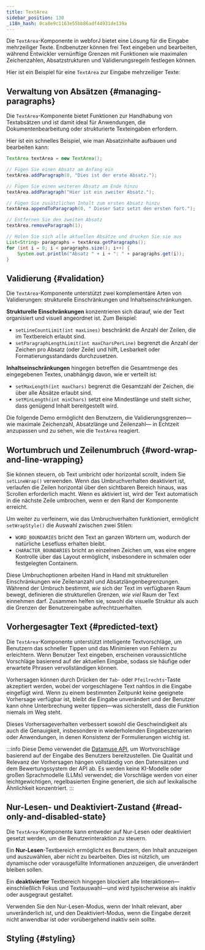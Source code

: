 ```yaml
---
title: TextArea
sidebar_position: 130
_i18n_hash: 0ca8e9c1163e55bb86adf44931de139a
---
```

<DocChip chip="shadow" />
<DocChip chip="name" label="dwc-textarea" />
<DocChip chip='since' label='24.10' />
<JavadocLink type="foundation" location="com/webforj/component/field/TextArea" top='true'/>

Die `TextArea`-Komponente in webforJ bietet eine Lösung für die Eingabe mehrzeiliger Texte. Endbenutzer können frei Text eingeben und bearbeiten, während Entwickler vernünftige Grenzen mit Funktionen wie maximalen Zeichenzahlen, Absatzstrukturen und Validierungsregeln festlegen können.

Hier ist ein Beispiel für eine `TextArea` zur Eingabe mehrzeiliger Texte:

<ComponentDemo 
path='/webforj/textarea?' 
javaE='https://raw.githubusercontent.com/webforj/webforj-documentation/refs/heads/main/src/main/java/com/webforj/samples/views/textarea/TextAreaView.java'
height = '300px'
/>

## Verwaltung von Absätzen {#managing-paragraphs}

Die `TextArea`-Komponente bietet Funktionen zur Handhabung von Textabsätzen und ist damit ideal für Anwendungen, die Dokumentenbearbeitung oder strukturierte Texteingaben erfordern.

Hier ist ein schnelles Beispiel, wie man Absatzinhalte aufbauen und bearbeiten kann:

```java
TextArea textArea = new TextArea();

// Fügen Sie einen Absatz am Anfang ein
textArea.addParagraph(0, "Dies ist der erste Absatz.");

// Fügen Sie einen weiteren Absatz am Ende hinzu
textArea.addParagraph("Hier ist ein zweiter Absatz.");

// Fügen Sie zusätzlichen Inhalt zum ersten Absatz hinzu
textArea.appendToParagraph(0, " Dieser Satz setzt den ersten fort.");

// Entfernen Sie den zweiten Absatz
textArea.removeParagraph(1);

// Holen Sie sich alle aktuellen Absätze und drucken Sie sie aus
List<String> paragraphs = textArea.getParagraphs();
for (int i = 0; i < paragraphs.size(); i++) {
    System.out.println("Absatz " + i + ": " + paragraphs.get(i));
}
```

## Validierung {#validation}

Die `TextArea`-Komponente unterstützt zwei komplementäre Arten von Validierungen: strukturelle Einschränkungen und Inhaltseinschränkungen.

**Strukturelle Einschränkungen** konzentrieren sich darauf, wie der Text organisiert und visuell angeordnet ist. Zum Beispiel:
- `setLineCountLimit(int maxLines)` beschränkt die Anzahl der Zeilen, die im Textbereich erlaubt sind.
- `setParagraphLengthLimit(int maxCharsPerLine)` begrenzt die Anzahl der Zeichen pro Absatz (oder Zeile) und hilft, Lesbarkeit oder Formatierungsstandards durchzusetzen.

**Inhaltseinschränkungen** hingegen betreffen die Gesamtmenge des eingegebenen Textes, unabhängig davon, wie er verteilt ist:
- `setMaxLength(int maxChars)` begrenzt die Gesamtzahl der Zeichen, die über alle Absätze erlaubt sind.
- `setMinLength(int minChars)` setzt eine Mindestlänge und stellt sicher, dass genügend Inhalt bereitgestellt wird.

Die folgende Demo ermöglicht den Benutzern, die Validierungsgrenzen—wie maximale Zeichenzahl, Absatzlänge und Zeilenzahl— in Echtzeit anzupassen und zu sehen, wie die `TextArea` reagiert.

<ComponentDemo 
path='/webforj/textareavalidation?' 
javaE='https://raw.githubusercontent.com/webforj/webforj-documentation/refs/heads/main/src/main/java/com/webforj/samples/views/textarea/TextAreaValidationView.java'
height = '550px'
/>

## Wortumbruch und Zeilenumbruch {#word-wrap-and-line-wrapping}

Sie können steuern, ob Text umbricht oder horizontal scrollt, indem Sie `setLineWrap()` verwenden. Wenn das Umbruchverhalten deaktiviert ist, verlaufen die Zeilen horizontal über den sichtbaren Bereich hinaus, was Scrollen erforderlich macht. Wenn es aktiviert ist, wird der Text automatisch in die nächste Zeile umbrochen, wenn er den Rand der Komponente erreicht.

Um weiter zu verfeinern, wie das Umbruchverhalten funktioniert, ermöglicht `setWrapStyle()` die Auswahl zwischen zwei Stilen:
- `WORD_BOUNDARIES` bricht den Text an ganzen Wörtern um, wodurch der natürliche Lesefluss erhalten bleibt.
- `CHARACTER_BOUNDARIES` bricht an einzelnen Zeichen um, was eine engere Kontrolle über das Layout ermöglicht, insbesondere in schmalen oder festgelegten Containern.

Diese Umbruchoptionen arbeiten Hand in Hand mit strukturellen Einschränkungen wie Zeilenanzahl und Absatzlängenbegrenzungen. Während der Umbruch bestimmt, *wie* sich der Text im verfügbaren Raum bewegt, definieren die strukturellen Grenzen, *wie viel* Raum der Text einnehmen darf. Zusammen helfen sie, sowohl die visuelle Struktur als auch die Grenzen der Benutzereingabe aufrechtzuerhalten.

<ComponentDemo 
path='/webforj/textareawrap?' 
javaE='https://raw.githubusercontent.com/webforj/webforj-documentation/refs/heads/main/src/main/java/com/webforj/samples/views/textarea/TextAreaWrapView.java'
height = '400px'
/>

## Vorhergesagter Text {#predicted-text}

Die `TextArea`-Komponente unterstützt intelligente Textvorschläge, um Benutzern das schneller Tippen und das Minimieren von Fehlern zu erleichtern. Wenn Benutzer Text eingeben, erscheinen voraussichtliche Vorschläge basierend auf der aktuellen Eingabe, sodass sie häufige oder erwartete Phrasen vervollständigen können.

Vorhersagen können durch Drücken der `Tab`- oder `Pfeilrechts`-Taste akzeptiert werden, wobei der vorgeschlagene Text nahtlos in die Eingabe eingefügt wird. Wenn zu einem bestimmten Zeitpunkt keine geeignete Vorhersage verfügbar ist, bleibt die Eingabe unverändert und der Benutzer kann ohne Unterbrechung weiter tippen—was sicherstellt, dass die Funktion niemals im Weg steht.

Dieses Vorhersageverhalten verbessert sowohl die Geschwindigkeit als auch die Genauigkeit, insbesondere in wiederholenden Eingabeszenarien oder Anwendungen, in denen Konsistenz der Formulierungen wichtig ist.

<ComponentDemo 
path='/webforj/textareapredictedtext?' 
javaE='https://raw.githubusercontent.com/webforj/webforj-documentation/refs/heads/main/src/main/java/com/webforj/samples/views/textarea/TextAreaPredictedTextView.java'
height = '400px'
/>

:::info
Diese Demo verwendet die [Datamuse API](https://datamuse.com/), um Wortvorschläge basierend auf der Eingabe des Benutzers bereitzustellen. Die Qualität und Relevanz der Vorhersagen hängen vollständig von den Datensätzen und dem Bewertungssystem der API ab. Es werden keine KI-Modelle oder großen Sprachmodelle (LLMs) verwendet; die Vorschläge werden von einer leichtgewichtigen, regelbasierten Engine generiert, die sich auf lexikalische Ähnlichkeit konzentriert.
:::

## Nur-Lesen- und Deaktiviert-Zustand {#read-only-and-disabled-state}

Die `TextArea`-Komponente kann entweder auf Nur-Lesen oder deaktiviert gesetzt werden, um die Benutzerinteraktion zu steuern.

Ein **Nur-Lesen**-Textbereich ermöglicht es Benutzern, den Inhalt anzuzeigen und auszuwählen, aber nicht zu bearbeiten. Dies ist nützlich, um dynamische oder vorausgefüllte Informationen anzuzeigen, die unverändert bleiben sollen.

Ein **deaktivierter** Textbereich hingegen blockiert alle Interaktionen—einschließlich Fokus und Textauswahl—und wird typischerweise als inaktiv oder ausgegraut gestaltet.

Verwenden Sie den Nur-Lesen-Modus, wenn der Inhalt relevant, aber unveränderlich ist, und den Deaktiviert-Modus, wenn die Eingabe derzeit nicht anwendbar ist oder vorübergehend inaktiv sein sollte.

<ComponentDemo 
path='/webforj/textareastates?' 
javaE='https://raw.githubusercontent.com/webforj/webforj-documentation/refs/heads/main/src/main/java/com/webforj/samples/views/textarea/TextAreaStatesView.java'
height = '300px'
/>

## Styling {#styling}

<TableBuilder name="TextArea" />
